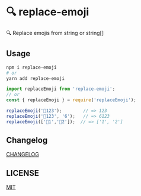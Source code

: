 # 🔍 replace-emoji

🔍 Replace emojis from string or string[]

## Usage

```bash
npm i replace-emoji
# or
yarn add replace-emoji
```

```js
import replaceEmoji from 'replace-emoji';
// or
const { replaceEmoji } = require('replaceEmoji');

replaceEmoji('🤖123');        // => 123
replaceEmoji('🤖123', '6');   // => 6123
replaceEmoji(['🤖1','🤖2']);  // => ['1', '2']
```

## Changelog

[CHANGELOG](./CHANGELOG.md)

## LICENSE

[MIT](.LICENSE)
